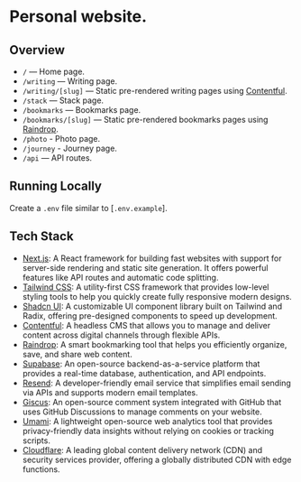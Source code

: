 # Personal website.

## Overview

- `/` — Home page.
- `/writing` — Writing page.
- `/writing/[slug]` — Static pre-rendered writing pages using [Contentful](https://www.contentful.com).
- `/stack` — Stack page.
- `/bookmarks` — Bookmarks page.
- `/bookmarks/[slug]` — Static pre-rendered bookmarks pages using [Raindrop](https://raindrop.io/).
- `/photo` - Photo page.
- `/journey` - Journey page.
- `/api` — API routes.

## Running Locally

Create a `.env` file similar to [`.env.example`].

## Tech Stack

- [Next.js](https://nextjs.org): A React framework for building fast websites with support for server-side rendering and static site generation. It offers powerful features like API routes and automatic code splitting.
- [Tailwind CSS](https://tailwindcss.com): A utility-first CSS framework that provides low-level styling tools to help you quickly create fully responsive modern designs.
- [Shadcn UI](https://ui.shadcn.com): A customizable UI component library built on Tailwind and Radix, offering pre-designed components to speed up development.
- [Contentful](https://www.contentful.com): A headless CMS that allows you to manage and deliver content across digital channels through flexible APIs.
- [Raindrop](https://raindrop.io): A smart bookmarking tool that helps you efficiently organize, save, and share web content.
- [Supabase](https://supabase.com): An open-source backend-as-a-service platform that provides a real-time database, authentication, and API endpoints.
- [Resend](https://resend.com): A developer-friendly email service that simplifies email sending via APIs and supports modern email templates.
- [Giscus](https://giscus.app): An open-source comment system integrated with GitHub that uses GitHub Discussions to manage comments on your website.
- [Umami](https://umami.is): A lightweight open-source web analytics tool that provides privacy-friendly data insights without relying on cookies or tracking scripts.
- [Cloudflare](https://cloudflare.com): A leading global content delivery network (CDN) and security services provider, offering a globally distributed CDN with edge functions.
